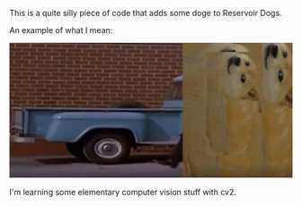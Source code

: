This is a quite silly piece of code that adds some doge to Reservoir Dogs.

An example of what I mean: 

![alt text](https://github.com/8const/computer_vision_doge/blob/master/example.png?raw=true)


I'm learning some elementary computer vision stuff with cv2.

